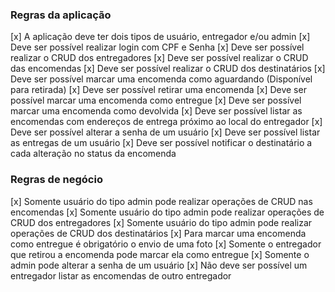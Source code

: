### Regras da aplicação

[x] A aplicação deve ter dois tipos de usuário, entregador e/ou admin
[x] Deve ser possível realizar login com CPF e Senha
[x] Deve ser possível realizar o CRUD dos entregadores
[x] Deve ser possível realizar o CRUD das encomendas
[x] Deve ser possível realizar o CRUD dos destinatários
[x] Deve ser possível marcar uma encomenda como aguardando (Disponível para retirada)
[x] Deve ser possível retirar uma encomenda
[x] Deve ser possível marcar uma encomenda como entregue
[x] Deve ser possível marcar uma encomenda como devolvida
[x] Deve ser possível listar as encomendas com endereços de entrega próximo ao local do entregador
[x] Deve ser possível alterar a senha de um usuário
[x] Deve ser possível listar as entregas de um usuário
[x] Deve ser possível notificar o destinatário a cada alteração no status da encomenda

### Regras de negócio

[x] Somente usuário do tipo admin pode realizar operações de CRUD nas encomendas
[x] Somente usuário do tipo admin pode realizar operações de CRUD dos entregadores
[x] Somente usuário do tipo admin pode realizar operações de CRUD dos destinatários
[x] Para marcar uma encomenda como entregue é obrigatório o envio de uma foto
[x] Somente o entregador que retirou a encomenda pode marcar ela como entregue
[x] Somente o admin pode alterar a senha de um usuário
[x] Não deve ser possível um entregador listar as encomendas de outro entregador